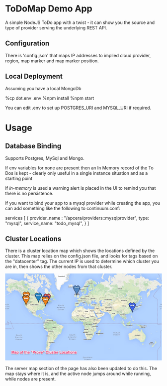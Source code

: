 
# ToDoMap Demo App

A simple NodeJS ToDo app with a twist - it can show you the source and type of provider serving the underlying REST API.

## Configuration

There is 'config.json' that maps IP addresses to implied cloud provider, region, map marker and map marker position.

## Local Deployment

Assuming you have a local MongoDb

%cp dot.env .env
%npm install
%npm start

You can edit .env to set up POSTGRES_URI and MYSQL_URI if required.

# Usage

## Database Binding

Supports Postgres, MySql and Mongo.

If env variables for none are present then an In Memory record of the To Dos is kept - clearly only useful in a single instance situation and as a starting point 

If *in-memory* is used a warning alert is placed in the UI to remind you that there is no persistence.

If you want to bind your app to a mysql provider while creating the app, you can add something like the following to continuum.conf:

services [
   {
      provider_name : "/apcera/providers::mysqlprovider",
      type: "mysql",
      service_name: "todo_mysql",
   }
]

## Cluster Locations
There is a cluster location map which shows the locations defined by the cluster.  This map relies on the config.json file, and looks for tags based on the "datacenter" tag.  The current IP is used to determine which cluster you are in, then shows the other nodes from that cluster.

![Sample Cluster Locations](./prove-cluster.jpg)

The server map section of the page has also been updated to do this.  The map stays where it is, and the active node jumps around while running, while nodes are present.
